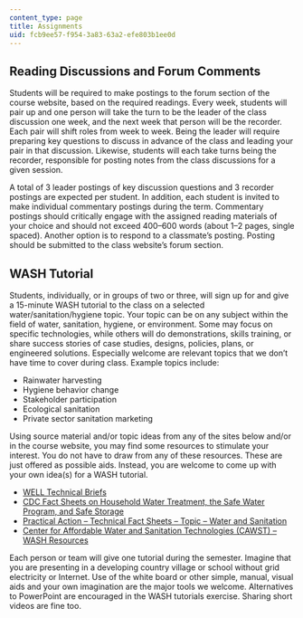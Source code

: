 ```yaml
---
content_type: page
title: Assignments
uid: fcb9ee57-f954-3a83-63a2-efe803b1ee0d
---
```


Reading Discussions and Forum Comments
--------------------------------------

Students will be required to make postings to the forum section of the course website, based on the required readings. Every week, students will pair up and one person will take the turn to be the leader of the class discussion one week, and the next week that person will be the recorder. Each pair will shift roles from week to week. Being the leader will require preparing key questions to discuss in advance of the class and leading your pair in that discussion. Likewise, students will each take turns being the recorder, responsible for posting notes from the class discussions for a given session.

A total of 3 leader postings of key discussion questions and 3 recorder postings are expected per student. In addition, each student is invited to make individual commentary postings during the term. Commentary postings should critically engage with the assigned reading materials of your choice and should not exceed 400–600 words (about 1–2 pages, single spaced). Another option is to respond to a classmate’s posting. Posting should be submitted to the class website’s forum section.

WASH Tutorial
-------------

Students, individually, or in groups of two or three, will sign up for and give a 15-minute WASH tutorial to the class on a selected water/sanitation/hygiene topic. Your topic can be on any subject within the field of water, sanitation, hygiene, or environment. Some may focus on specific technologies, while others will do demonstrations, skills training, or share success stories of case studies, designs, policies, plans, or engineered solutions. Especially welcome are relevant topics that we don’t have time to cover during class. Example topics include:

*   Rainwater harvesting
*   Hygiene behavior change
*   Stakeholder participation
*   Ecological sanitation
*   Private sector sanitation marketing

Using source material and/or topic ideas from any of the sites below and/or in the course website, you may find some resources to stimulate your interest. You do not have to draw from any of these resources. These are just offered as possible aids. Instead, you are welcome to come up with your own idea(s) for a WASH tutorial. 

*   [WELL Technical Briefs](http://www.lboro.ac.uk/orgs/well/resources/technical-briefs/technical-briefs.htm) 
*   [CDC Fact Sheets on Household Water Treatment, the Safe Water Program, and Safe Storage](https://www.cdc.gov/safewater/household-water.html)
*   [Practical Action – Technical Fact Sheets – Topic – Water and Sanitation](https://answers.practicalaction.org/our-resources/community/water-and-sanitation-1-2)
*   [Center for Affordable Water and Sanitation Technologies (CAWST) – WASH Resources](https://www.cawst.org/services/resources?s=all&gf=all)

Each person or team will give one tutorial during the semester. Imagine that you are presenting in a developing country village or school without grid electricity or Internet. Use of the white board or other simple, manual, visual aids and your own imagination are the major tools we welcome. Alternatives to PowerPoint are encouraged in the WASH tutorials exercise. Sharing short videos are fine too.